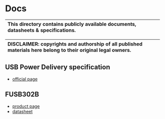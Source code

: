 # Docs

| This directory contains publicly available documents, datasheets & specifications. |
|:--------

| **DISCLAIMER**: copyrights and authorship of all published materials here belong to their original legal owners. |
|:--------


## USB Power Delivery specification

- [official page](https://www.usb.org/document-library/usb-power-delivery)


## FUSB302B

- [product page](https://www.onsemi.com/products/interfaces/usb-type-c/FUSB302B)
- [datasheet](https://www.onsemi.com/download/data-sheet/pdf/fusb302b-d.pdf)


